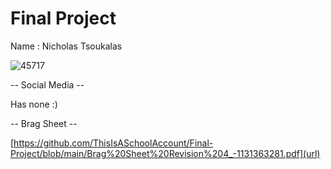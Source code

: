 # Final Project
Name : Nicholas Tsoukalas

![45717](https://user-images.githubusercontent.com/105726023/172627974-40b0b93d-7ff2-49b1-a700-b126428ce27c.jpg)


-- Social Media --

Has none :)

-- Brag Sheet --

[https://github.com/ThisIsASchoolAccount/Final-Project/blob/main/Brag%20Sheet%20Revision%204_-1131363281.pdf](url)
